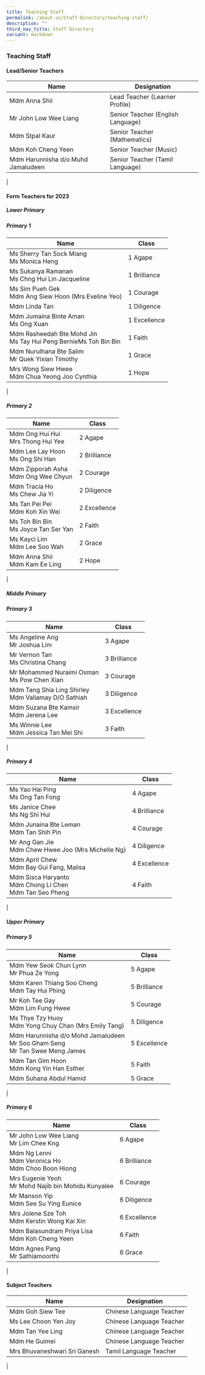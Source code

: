 ```yaml
---
title: Teaching Staff
permalink: /about-us/Staff-Directory/teaching-staff/
description: ""
third_nav_title: Staff Directory
variant: markdown
---
```

### **Teaching Staff**
#### **Lead/Senior Teachers**

| Name | Designation |
|---|---|
| Mdm Anna Shii | Lead Teacher (Learner Profile) |
|  Mr John Low Wee Liang | Senior Teacher (English Language)  |
| Mdm Stpal Kaur | Senior Teacher (Mathematics)  |
| Mdm Koh Cheng Yeen | Senior Teacher (Music)  |
| Mdm Harunnisha d/o Muhd Jamaludeen | 	Senior Teacher (Tamil Language)  |
|

#### **Form Teachers for 2023**
##### **Lower Primary**
##### Primary 1

| Name | Class |
|---|---|
| Ms Sherry Tan Sock Miang<br>Ms Monica Heng | 1 Agape |
| Ms Sukanya Ramanan<br> Ms Chng Hui Lin Jacqueline | 1 Brilliance  |
| Ms Sim Pueh Gek<br>Mdm Ang Siew Hoon (Mrs Eveline Yeo)    | 1 Courage |
| Mdm Linda Tan<br> | 1 Diligence |
| Mdm Jumaina Binte Aman<br>Ms Ong Xuan  | 1 Excellence |
| Mdm Rasheedah Bte Mohd Jin <br>Ms Tay Hui Peng BernieMs Toh Bin Bin | 1 Faith |
| Mdm Nurulhana Bte Salim<br>Mr Quek Yixian Timothy | 1 Grace |
| Mrs Wong Siew Hwee<br>Mdm Chua Yeong Joo Cynthia | 1 Hope |
|

##### Primary 2

| Name | Class |
|---|---|
| Mdm Ong Hui Hui<br>Mrs Thong Hui Yee | 2 Agape |
| Mdm Lee Lay Hoon<br>Ms Ong Shi Han | 2 Brilliance |
|Mdm Zipporah Asha<br> Mdm Ong Wee Chyun | 2 Courage |
| Mdm Tracia Ho<br>Ms Chew Jia Yi | 2 Diligence |
| Ms Tan Pei Pei<br>Mdm Koh Xin Wei | 2 Excellence |
| Ms Toh Bin Bin<br>Ms Joyce Tan Ser Yan | 2 Faith |
| Ms Kayci Lim<br> Mdm Lee Soo Wah<br> | 2 Grace |
| Mdm Anna Shii<br>Mdm Kam Ee Ling  | 2 Hope |
|

##### **Middle Primary**
##### Primary 3

| Name | Class |
|---|---|
|  Ms Angeline Ang<br>Mr Joshua Lim | 3 Agape |
| Mr Vernon Tan<br>Ms Christina Chang | 3 Brilliance |
| Mr Mohammed Nuraimi Osman<br>Ms Pow Chen Xian| 3 Courage   |
| Mdm Tang Shia Ling Shirley <br>Mdm Valiamay D/O Sathiah | 3 Diligence  |
| Mdm Suzana Bte Kamsir<br>Mdm Jerena Lee | 3 Excellence  |
| Ms Winnie Lee<br>Mdm Jessica Tan Mei Shi | 3 Faith  |
|

##### Primary 4

| Name | Class |
|---|---|
| Ms Yao Hai Ping <br>Ms Ong Tan Fong | 4 Agape |
| Ms Janice Chee<br>Ms Ng Shi Hui | 4 Brilliance |
| Mdm Junaina Bte Leman <br> Mdm Tan Shih Pin | 4 Courage |
|Mr Ang Gan Jie<br>Mdm Chew Hwee Joo (Mrs Michelle Ng) | 4 Diligence |
| Mdm April Chew <br>Mdm Bay Gui Fang, Malisa | 4 Excellence |
|Mdm Sisca Haryanto<br>Mdm Chong Li Chen<br>Mdm Tan Seo Pheng   | 4 Faith
|

##### **Upper Primary**
##### Primary 5

| Name | Class |
|---|---|
| Mdm Yew Seok Chun Lynn<br>Mr Phua Ze Yong | 5 Agape |
| Mdm Karen Thiang Soo Cheng<br>Mdm Tay Hui Phing | 5 Brilliance |
| Mr Koh Tee Gay<br>Mdm Lim Fung Hwee | 5 Courage |
| Ms Thye Tzy Huoy<br>Mdm Yong Chuy Chan (Mrs Emily Tang)  | 5 Diligence  |
| Mdm Harunnisha d/o Mohd Jamaludeen<br>Mr Soo Gham Seng<br>Mr Tan Swee Meng James | 5 Excellence |
|  Mdm Tan Gim Hoon <br>Mdm Kong Yin Han Esther  | 5 Faith |
|Mdm Suhana Abdul Hamid  | 5 Grace |
|

##### Primary 6

| Name | Class |
|---|---|
|  Mr John Low Wee Liang<br>Mr Lim Chee Kng | 6 Agape |
| Mdm Ng Lenni<br>Mdm Veronica Ho<br>Mdm Choo Boon Hiong  | 6 Brilliance |
| Mrs Eugenie Yeoh<br> Mr Mohd Najib bin Mohidu Kunyalee | 6 Courage |
|  Mr Manson Yip<br>Mdm See Su Ying Eunice | 6 Diligence         |
| Mrs Jolene Sze Toh<br>Mdm Kerstin Wong Kai Xin  | 6 Excellence |
|Mdm Balasundram Priya Lisa <br>Mdm Koh Cheng Yeen | 6 Faith  |
|Mdm Agnes Pang<br>Mr Sathiamoorthi | 6 Grace  |
|

#### **Subject Teachers**

| Name | Designation |
|---|---|
| Mdm Goh Siew Tee | Chinese Language Teacher |
| Ms Lee Choon Yen Joy | Chinese Language Teacher  |
| Mdm Tan Yee Ling | Chinese Language Teacher  |
| Mdm He Guimei | Chinese Language Teacher  |
| Mrs Bhuvaneshwari Sri Ganesh | Tamil Language Teacher |
  |